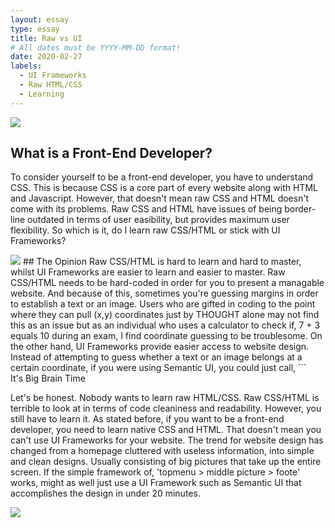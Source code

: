 ```yaml
---
layout: essay
type: essay
title: Raw vs UI
# All dates must be YYYY-MM-DD format!
date: 2020-02-27
labels:
  - UI Frameworks
  - Raw HTML/CSS
  - Learning
---
```


<img class="ui top aligned large image" src="https://customerthink.com/wp-content/uploads/front-end-developer-1.png">

## What is a Front-End Developer?
To consider yourself to be a front-end developer, you have to understand CSS. This is because CSS is a core part of every website along with HTML and Javascript. However, that doesn't mean raw CSS and HTML doesn't come with its problems. Raw CSS and HTML have issues of being border-line outdated in terms of user easibility, but provides maximum user flexibility.
So which is it, do I learn raw CSS/HTML or stick with UI Frameworks?

<img class="ui top aligned large image" src="https://ih0.redbubble.net/image.413684313.5070/flat,1000x1000,075,f.u7.jpg">
## The Opinion
Raw CSS/HTML is hard to learn and hard to master, whilst UI Frameworks are easier to learn and easier to master. Raw CSS/HTML needs to be hard-coded in order for you to present a managable website. And because of this, sometimes you're guessing margins in order to establish a text or an image. Users who are gifted in coding to the point where they can pull (x,y) coordinates just by THOUGHT alone may not find this as an issue but as an individual who uses a calculator to check if, 7 + 3 equals 10 during an exam, I find coordinate guessing to be troublesome. On the other hand, UI Frameworks provide easier access to website design. Instead of attempting to guess whether a text or an image belongs at a certain coordinate, if you were using Semantic UI, you could just call, ```<div class="ui left item/image> ``` to move its position. Not only does Semantic UI provide easier access in website design, but also easier implentation in new formats. What if you needed to create a list or apply a spreadsheet to a website to display data? Semantic UI is just one or two keywords off in creating that feature for your website. 

## It's Big Brain Time
Let's be honest. Nobody wants to learn raw HTML/CSS. Raw CSS/HTML is terrible to look at in terms of code cleaniness and readability. However, you still have to learn it. As stated before, if you want to be a front-end developer, you need to learn native CSS and HTML. That doesn't mean you can't use UI Frameworks for your website. The trend for website design has changed from a homepage cluttered with useless information, into simple and clean designs. Usually consisting of big pictures that take up the entire screen. If the simple framework of, 'topmenu > middle picture > foote' works, might as well just use a UI Framework such as Semantic UI that accomplishes the design in under 20 minutes.  


<img class="ui top align large image" src="https://media.npr.org/assets/img/2013/10/17/sleepingbrain_wide-e40290d47221863e13990f78f86b983781d5673e-s800-c85.jpeg">
